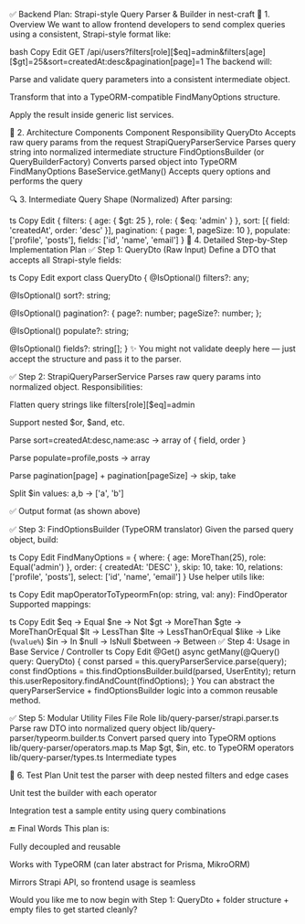 ✅ Backend Plan: Strapi-style Query Parser & Builder in nest-craft
🧱 1. Overview
We want to allow frontend developers to send complex queries using a consistent, Strapi-style format like:

bash
Copy
Edit
GET /api/users?filters[role][$eq]=admin&filters[age][$gt]=25&sort=createdAt:desc&pagination[page]=1
The backend will:

Parse and validate query parameters into a consistent intermediate object.

Transform that into a TypeORM-compatible FindManyOptions structure.

Apply the result inside generic list services.

🔧 2. Architecture Components
Component	Responsibility
QueryDto	Accepts raw query params from the request
StrapiQueryParserService	Parses query string into normalized intermediate structure
FindOptionsBuilder (or QueryBuilderFactory)	Converts parsed object into TypeORM FindManyOptions
BaseService.getMany()	Accepts query options and performs the query

🔍 3. Intermediate Query Shape (Normalized)
After parsing:

ts
Copy
Edit
{
  filters: {
    age: { $gt: 25 },
    role: { $eq: 'admin' }
  },
  sort: [{ field: 'createdAt', order: 'desc' }],
  pagination: { page: 1, pageSize: 10 },
  populate: ['profile', 'posts'],
  fields: ['id', 'name', 'email']
}
🧩 4. Detailed Step-by-Step Implementation Plan
✅ Step 1: QueryDto (Raw Input)
Define a DTO that accepts all Strapi-style fields:

ts
Copy
Edit
export class QueryDto {
  @IsOptional()
  filters?: any;

  @IsOptional()
  sort?: string;

  @IsOptional()
  pagination?: {
    page?: number;
    pageSize?: number;
  };

  @IsOptional()
  populate?: string;

  @IsOptional()
  fields?: string[];
}
✨ You might not validate deeply here — just accept the structure and pass it to the parser.

✅ Step 2: StrapiQueryParserService
Parses raw query params into normalized object. Responsibilities:

Flatten query strings like filters[role][$eq]=admin

Support nested $or, $and, etc.

Parse sort=createdAt:desc,name:asc → array of { field, order }

Parse populate=profile,posts → array

Parse pagination[page] + pagination[pageSize] → skip, take

Split $in values: a,b → ['a', 'b']

✅ Output format (as shown above)

✅ Step 3: FindOptionsBuilder (TypeORM translator)
Given the parsed query object, build:

ts
Copy
Edit
FindManyOptions<Entity> = {
  where: {
    age: MoreThan(25),
    role: Equal('admin')
  },
  order: {
    createdAt: 'DESC'
  },
  skip: 10,
  take: 10,
  relations: ['profile', 'posts'],
  select: ['id', 'name', 'email']
}
Use helper utils like:

ts
Copy
Edit
mapOperatorToTypeormFn(op: string, val: any): FindOperator
Supported mappings:

ts
Copy
Edit
$eq      → Equal
$ne      → Not
$gt      → MoreThan
$gte     → MoreThanOrEqual
$lt      → LessThan
$lte     → LessThanOrEqual
$like    → Like (`%value%`)
$in      → In
$null    → IsNull
$between → Between
✅ Step 4: Usage in Base Service / Controller
ts
Copy
Edit
@Get()
async getMany(@Query() query: QueryDto) {
  const parsed = this.queryParserService.parse(query);
  const findOptions = this.findOptionsBuilder.build(parsed, UserEntity);
  return this.userRepository.findAndCount(findOptions);
}
You can abstract the queryParserService + findOptionsBuilder logic into a common reusable method.

✅ Step 5: Modular Utility Files
File	Role
lib/query-parser/strapi.parser.ts	Parse raw DTO into normalized query object
lib/query-parser/typeorm.builder.ts	Convert parsed query into TypeORM options
lib/query-parser/operators.map.ts	Map $gt, $in, etc. to TypeORM operators
lib/query-parser/types.ts	Intermediate types

🧪 6. Test Plan
Unit test the parser with deep nested filters and edge cases

Unit test the builder with each operator

Integration test a sample entity using query combinations

🔚 Final Words
This plan is:

Fully decoupled and reusable

Works with TypeORM (can later abstract for Prisma, MikroORM)

Mirrors Strapi API, so frontend usage is seamless

Would you like me to now begin with Step 1: QueryDto + folder structure + empty files to get started cleanly?









